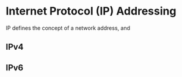 # Internet Protocol (IP) Addressing

IP defines the concept of a network address, and 


## IPv4

## IPv6
